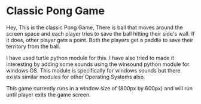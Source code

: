 # Classic Pong Game

Hey, This is the classic Pong Game, 
There is ball that moves around the screen space and each player tries to save the ball hitting their side's wall.
If it does, other player gets a point.
Both the players get a paddle to save their territory from the ball.

I have used turtle python module for this.
I have also tried to made it interesting by adding some sounds using the winsound python module for windows OS.
This module is specifically for windows sounds but there exists similar modules for other Operating Systems also.

This game currently runs in a window size of (800px by 600px) and will run until player exits the game screen.
